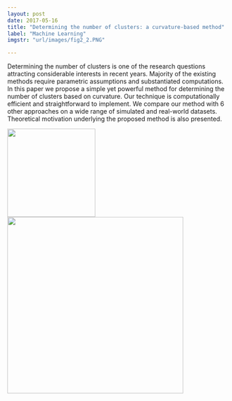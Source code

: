 ```yaml
---
layout: post
date: 2017-05-16
title: "Determining the number of clusters: a curvature-based method"
label: "Machine Learning"
imgstr: "url/images/fig2_2.PNG"

---
```


Determining the number of clusters is one of the research questions attracting considerable interests in recent years. Majority of the existing methods require parametric assumptions and substantiated computations. In this paper we propose a simple yet powerful method for determining the number of clusters based on curvature. Our technique is computationally efficient and straightforward to implement. We compare our method with 6 other approaches on a wide range of simulated and real-world datasets. Theoretical motivation underlying the proposed method is also presented.


<img src="url/images/fig2_1.PNG"  height="200" />



<img src="{{URL}}/images/fig2_2.PNG"  class="inline" height="400"/>



 
